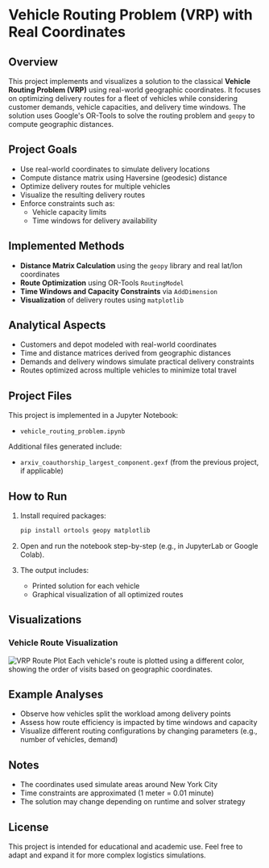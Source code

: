 # Vehicle Routing Problem (VRP) with Real Coordinates

## Overview
This project implements and visualizes a solution to the classical **Vehicle Routing Problem (VRP)** using real-world geographic coordinates. It focuses on optimizing delivery routes for a fleet of vehicles while considering customer demands, vehicle capacities, and delivery time windows. The solution uses Google's OR-Tools to solve the routing problem and `geopy` to compute geographic distances.

## Project Goals
- Use real-world coordinates to simulate delivery locations
- Compute distance matrix using Haversine (geodesic) distance
- Optimize delivery routes for multiple vehicles
- Visualize the resulting delivery routes
- Enforce constraints such as:
  - Vehicle capacity limits
  - Time windows for delivery availability

## Implemented Methods
- **Distance Matrix Calculation** using the `geopy` library and real lat/lon coordinates
- **Route Optimization** using OR-Tools `RoutingModel`
- **Time Windows and Capacity Constraints** via `AddDimension`
- **Visualization** of delivery routes using `matplotlib`

## Analytical Aspects
- Customers and depot modeled with real-world coordinates
- Time and distance matrices derived from geographic distances
- Demands and delivery windows simulate practical delivery constraints
- Routes optimized across multiple vehicles to minimize total travel

## Project Files
This project is implemented in a Jupyter Notebook:

- `vehicle_routing_problem.ipynb`

Additional files generated include:

- `arxiv_coauthorship_largest_component.gexf` (from the previous project, if applicable)

## How to Run
1. Install required packages:
   ```bash
   pip install ortools geopy matplotlib
   ```

2. Open and run the notebook step-by-step (e.g., in JupyterLab or Google Colab).

3. The output includes:
   - Printed solution for each vehicle
   - Graphical visualization of all optimized routes

## Visualizations
### Vehicle Route Visualization
![VRP Route Plot](images/vrp_sample_plot.png)
Each vehicle's route is plotted using a different color, showing the order of visits based on geographic coordinates.

## Example Analyses
- Observe how vehicles split the workload among delivery points
- Assess how route efficiency is impacted by time windows and capacity
- Visualize different routing configurations by changing parameters (e.g., number of vehicles, demand)

## Notes
- The coordinates used simulate areas around New York City
- Time constraints are approximated (1 meter = 0.01 minute)
- The solution may change depending on runtime and solver strategy

## License
This project is intended for educational and academic use. Feel free to adapt and expand it for more complex logistics simulations.